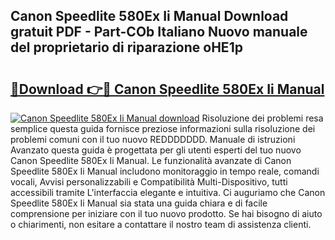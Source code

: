 ## Canon Speedlite 580Ex Ii Manual Download gratuit PDF - Part-COb Italiano Nuovo manuale del proprietario di riparazione oHE1p

# <h2><a href="http://dfbemd.blite.top/?on=Canon+Speedlite+580Ex+Ii+Manual">🔗Download 👉🔴 Canon Speedlite 580Ex Ii Manual</a></h2>

[![Canon Speedlite 580Ex Ii Manual download](https://i.imgur.com/lujVjoI.png)](http://dfbemd.blite.top/?on=Canon+Speedlite+580Ex+Ii+Manual)
Risoluzione dei problemi resa semplice questa guida fornisce preziose informazioni sulla risoluzione dei problemi comuni con il tuo nuovo REDDDDDDD. Manuale di istruzioni Avanzato questa guida è progettata per gli utenti esperti del tuo nuovo Canon Speedlite 580Ex Ii Manual. Le funzionalità avanzate di Canon Speedlite 580Ex Ii Manual includono monitoraggio in tempo reale, comandi vocali, Avvisi personalizzabili e Compatibilità Multi-Dispositivo, tutti accessibili tramite L'interfaccia elegante e intuitiva. Ci auguriamo che Canon Speedlite 580Ex Ii Manual sia stata una guida chiara e di facile comprensione per iniziare con il tuo nuovo prodotto. Se hai bisogno di aiuto o chiarimenti, non esitare a contattare il nostro team di assistenza clienti.
